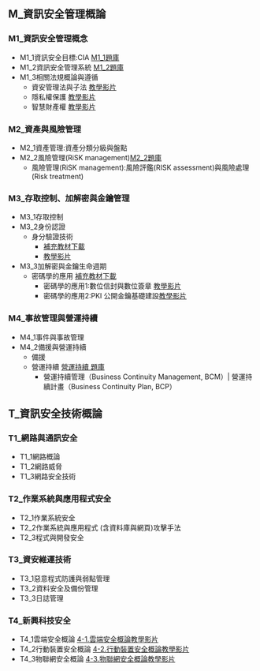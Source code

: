 ## M_資訊安全管理概論
### M1_資訊安全管理概念
- M1_1資訊安全目標:CIA [M1_1題庫](M1_1資訊安全目標_A.pdf)
- M1_2資訊安全管理系統 [M1_2題庫](M1_2資訊安全管理系統.pdf)
- M1_3相關法規概論與遵循
  - 資安管理法與子法 [教學影片](https://youtu.be/gwvtxC0knsA)
  - 隱私權保護 [教學影片](https://youtu.be/UaKB-Czp-XQ)
  - 智慧財產權 [教學影片](https://youtu.be/VDjyFwi-0TU)
### M2_資產與風險管理
- M2_1資產管理:資產分類分級與盤點
- M2_2風險管理(RiSK management)[M2_2題庫](M2_2風險管理.pdf)
  - 風險管理(RiSK management):風險評鑑(RISK assessment)與風險處理(Risk treatment)
### M3_存取控制、加解密與金鑰管理
- M3_1存取控制
- M3_2身份認證
  - 身分驗證技術
    - [補充教材下載](./各種身分鑑別(Authentication)技術.pdf) 
    - [教學影片](https://youtu.be/ClsoBSxzhlc)
- M3_3加解密與金鑰生命週期
  - 密碼學的應用 [補充教材下載](./密碼學的應用.pdf) 
    - 密碼學的應用1:數位信封與數位簽章 [教學影片](https://youtu.be/LIG-mXyJTG0)
    - 密碼學的應用2:PKI 公開金鑰基礎建設[教學影片](https://youtu.be/G02vkzLSrE4)

### M4_事故管理與營運持續
- M4_1事件與事故管理
- M4_2備援與營運持續
  - 備援
  - 營運持續 [營運持續 題庫](M4_2_2營運持續.pdf)
    - 營運持續管理（Business Continuity Management, BCM）| 營運持續計畫（Business Continuity Plan, BCP）
## T_資訊安全技術概論
### T1_網路與通訊安全
- T1_1網路概論
- T1_2網路威脅
- T1_3網路安全技術
### T2_作業系統與應用程式安全
- T2_1作業系統安全
- T2_2作業系統與應用程式 (含資料庫與網頁)攻擊手法
- T2_3程式與開發安全
### T3_資安維運技術
- T3_1惡意程式防護與弱點管理
- T3_2資料安全及備份管理
- T3_3日誌管理
### T4_新興科技安全
- T4_1雲端安全概論 [4-1.雲端安全概論教學影片](https://youtu.be/DQicJtGJdyU)
- T4_2行動裝置安全概論 [4-2.行動裝置安全概論教學影片](https://youtu.be/rz-FUIeLmB8)
- T4_3物聯網安全概論 [4-3.物聯網安全概論教學影片](https://youtu.be/0zNPPdzr130)
